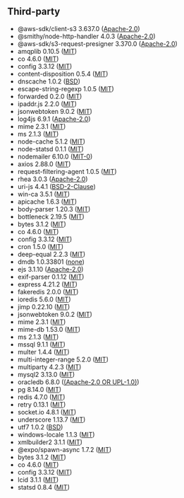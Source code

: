 
## Third-party

- @aws-sdk/client-s3 3.637.0 ([Apache-2.0](https://raw.githubusercontent.com/aws/aws-sdk-js-v3/main/LICENSE))
- @smithy/node-http-handler 4.0.3 ([Apache-2.0](https://raw.githubusercontent.com/smithy-lang/smithy-typescript/main/LICENSE))
- @aws-sdk/s3-request-presigner 3.370.0 ([Apache-2.0](https://raw.githubusercontent.com/aws/aws-sdk-js-v3/main/LICENSE))
- amqplib 0.10.5 ([MIT](https://raw.githubusercontent.com/amqp-node/amqplib/main/LICENSE))
- co 4.6.0 ([MIT](https://raw.githubusercontent.com/tj/co/master/LICENSE))
- config 3.3.12 ([MIT](https://raw.githubusercontent.com/node-config/node-config/master/LICENSE))
- content-disposition 0.5.4 ([MIT](https://raw.githubusercontent.com/jshttp/content-disposition/master/LICENSE))
- dnscache 1.0.2 ([BSD](https://raw.githubusercontent.com/yahoo/dnscache/master/LICENSE))
- escape-string-regexp 1.0.5 ([MIT](https://raw.githubusercontent.com/sindresorhus/escape-string-regexp/main/license))
- forwarded 0.2.0 ([MIT](https://raw.githubusercontent.com/jshttp/forwarded/master/LICENSE))
- ipaddr.js 2.2.0 ([MIT](https://raw.githubusercontent.com/whitequark/ipaddr.js/main/LICENSE))
- jsonwebtoken 9.0.2 ([MIT](https://raw.githubusercontent.com/auth0/node-jsonwebtoken/master/LICENSE))
- log4js 6.9.1 ([Apache-2.0](https://raw.githubusercontent.com/log4js-node/log4js-node/master/LICENSE))
- mime 2.3.1 ([MIT](https://raw.githubusercontent.com/broofa/mime/main/LICENSE))
- ms 2.1.3 ([MIT](https://raw.githubusercontent.com/vercel/ms/main/license.md))
- node-cache 5.1.2 ([MIT](https://raw.githubusercontent.com/node-cache/node-cache/master/LICENSE))
- node-statsd 0.1.1 ([MIT](https://raw.githubusercontent.com/sivy/node-statsd/master/LICENSE))
- nodemailer 6.10.0 ([MIT-0](https://raw.githubusercontent.com/nodemailer/nodemailer/master/LICENSE))
- axios 2.88.0 ([MIT](https://raw.githubusercontent.com/axios/axios/v1.x/LICENSE))
- request-filtering-agent 1.0.5 ([MIT](https://raw.githubusercontent.com/azu/request-filtering-agent/master/LICENSE))
- rhea 3.0.3 ([Apache-2.0](https://raw.githubusercontent.com/amqp/rhea/main/LICENSE))
- uri-js 4.4.1 ([BSD-2-Clause](https://raw.githubusercontent.com/garycourt/uri-js/master/LICENSE))
- win-ca 3.5.1 ([MIT](https://raw.githubusercontent.com/ukoloff/win-ca/master/LICENSE))
- apicache 1.6.3 ([MIT](https://raw.githubusercontent.com/kwhitley/apicache/master/LICENSE))
- body-parser 1.20.3 ([MIT](https://raw.githubusercontent.com/expressjs/body-parser/master/LICENSE))
- bottleneck 2.19.5 ([MIT](https://raw.githubusercontent.com/SGrondin/bottleneck/master/LICENSE))
- bytes 3.1.2 ([MIT](https://raw.githubusercontent.com/visionmedia/bytes.js/master/LICENSE))
- co 4.6.0 ([MIT](https://raw.githubusercontent.com/tj/co/master/LICENSE))
- config 3.3.12 ([MIT](https://raw.githubusercontent.com/node-config/node-config/master/LICENSE))
- cron 1.5.0 ([MIT](https://raw.githubusercontent.com/kelektiv/node-cron/main/LICENSE))
- deep-equal 2.2.3 ([MIT](https://raw.githubusercontent.com/inspect-js/node-deep-equal/main/LICENSE))
- dmdb 1.0.33801 ([none](https://www.npmjs.com/package/dmdb))
- ejs 3.1.10 ([Apache-2.0](https://raw.githubusercontent.com/mde/ejs/main/LICENSE))
- exif-parser 0.1.12 ([MIT](https://raw.githubusercontent.com/bwindels/exif-parser/master/LICENSE.md))
- express 4.21.2 ([MIT](https://raw.githubusercontent.com/expressjs/express/master/LICENSE))
- fakeredis 2.0.0 ([MIT](https://github.com/hdachev/fakeredis?tab=readme-ov-file#license))
- ioredis 5.6.0 ([MIT](https://raw.githubusercontent.com/redis/ioredis/main/LICENSE))
- jimp 0.22.10 ([MIT](https://raw.githubusercontent.com/jimp-dev/jimp/main/LICENSE))
- jsonwebtoken 9.0.2 ([MIT](https://raw.githubusercontent.com/auth0/node-jsonwebtoken/master/LICENSE))
- mime 2.3.1 ([MIT](https://raw.githubusercontent.com/broofa/mime/main/LICENSE))
- mime-db 1.53.0 ([MIT](https://raw.githubusercontent.com/jshttp/mime-db/master/LICENSE))
- ms 2.1.3 ([MIT](https://raw.githubusercontent.com/vercel/ms/master/license.md))
- mssql 9.1.1 ([MIT](https://raw.githubusercontent.com/tediousjs/node-mssql/master/LICENSE.md))
- multer 1.4.4 ([MIT](https://raw.githubusercontent.com/expressjs/multer/master/LICENSE))
- multi-integer-range 5.2.0 ([MIT](https://raw.githubusercontent.com/smikitky/node-multi-integer-range/master/LICENSE))
- multiparty 4.2.3 ([MIT](https://raw.githubusercontent.com/pillarjs/multiparty/master/LICENSE))
- mysql2 3.13.0 ([MIT](https://raw.githubusercontent.com/sidorares/node-mysql2/master/License))
- oracledb 6.8.0 ([(Apache-2.0 OR UPL-1.0)](https://raw.githubusercontent.com/oracle/node-oracledb/main/LICENSE.txt))
- pg 8.14.0 ([MIT](https://raw.githubusercontent.com/brianc/node-postgres/master/LICENSE))
- redis 4.7.0 ([MIT](https://raw.githubusercontent.com/redis/node-redis/master/LICENSE))
- retry 0.13.1 ([MIT](https://raw.githubusercontent.com/tim-kos/node-retry/master/License))
- socket.io 4.8.1 ([MIT](https://raw.githubusercontent.com/socketio/socket.io/main/LICENSE))
- underscore 1.13.7 ([MIT](https://raw.githubusercontent.com/jashkenas/underscore/master/LICENSE))
- utf7 1.0.2 ([BSD](https://www.npmjs.com/package/utf7))
- windows-locale 1.1.3 ([MIT](https://raw.githubusercontent.com/TiagoDanin/Windows-Locale/master/LICENSE))
- xmlbuilder2 3.1.1 ([MIT](https://raw.githubusercontent.com/oozcitak/xmlbuilder2/master/LICENSE))
- @expo/spawn-async 1.7.2 ([MIT](https://raw.githubusercontent.com/TritonDataCenter/node-spawn-async/master/LICENSE))
- bytes 3.1.2 ([MIT](https://raw.githubusercontent.com/visionmedia/bytes.js/master/LICENSE))
- co 4.6.0 ([MIT](https://raw.githubusercontent.com/tj/co/master/LICENSE))
- config 3.3.12 ([MIT](https://github.com/node-config/node-config/blob/master/LICENSE))
- lcid 3.1.1 ([MIT](https://raw.githubusercontent.com/sindresorhus/lcid/main/license))
- statsd 0.8.4 ([MIT](https://raw.githubusercontent.com/statsd/statsd/master/LICENSE))

